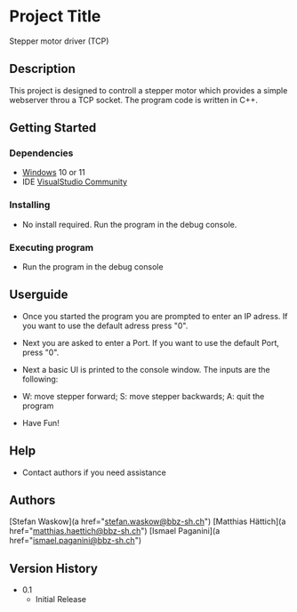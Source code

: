 # Project Title

Stepper motor driver (TCP)

## Description

This project is designed to controll a stepper motor which provides a simple webserver throu a TCP socket. The program code is written in C++.

## Getting Started

### Dependencies

* [Windows](https://www.microsoft.com/windows/) 10 or 11 
* IDE [VisualStudio Community](https://visualstudio.microsoft.com/de/downloads/)

### Installing

* No install required. Run the program in the debug console.

### Executing program

* Run the program in the debug console

## Userguide
* Once you started the program you are prompted to enter an IP adress. If you want to use the default adress press "0".
* Next you are asked to enter a Port. If you want to use the default Port, press "0".
* Next a basic UI is printed to the console window. The inputs are the following:
* W: move stepper forward; S: move stepper backwards; A: quit the program

* Have Fun!

## Help

* Contact authors if you need assistance

## Authors

[Stefan Waskow](a href="stefan.waskow@bbz-sh.ch")
[Matthias Hättich](a href="matthias.haettich@bbz-sh.ch")
[Ismael Paganini](a href="ismael.paganini@bbz-sh.ch")

## Version History

* 0.1
    * Initial Release
